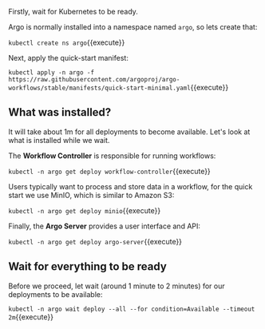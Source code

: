 Firstly, wait for Kubernetes to be ready.

Argo is normally installed into a namespace named `argo`, so lets create that:

`kubectl create ns argo`{{execute}}

Next, apply the quick-start manifest:

`kubectl apply -n argo -f https://raw.githubusercontent.com/argoproj/argo-workflows/stable/manifests/quick-start-minimal.yaml`{{execute}}

## What was installed?

It will take about 1m for all deployments to become available. Let's look at what is installed while we wait.

The **Workflow Controller** is responsible for running workflows:

`kubectl -n argo get deploy workflow-controller`{{execute}}

Users typically want to process and store data in a workflow, for the quick start we use MinIO, which is similar to Amazon S3:

`kubectl -n argo get deploy minio`{{execute}}

Finally, the **Argo Server** provides a user interface and API:

`kubectl -n argo get deploy argo-server`{{execute}}

## Wait for everything to be ready

Before we proceed, let wait (around 1 minute to 2 minutes) for our deployments to be available:

`kubectl -n argo wait deploy --all --for condition=Available --timeout 2m`{{execute}}

